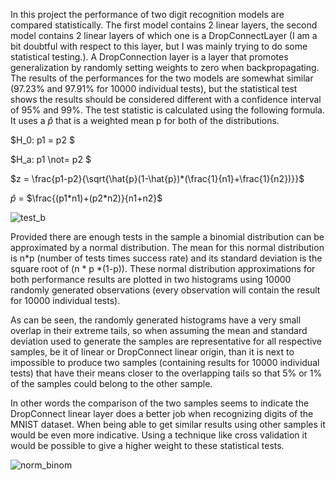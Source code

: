 In this project the performance of two digit recognition models are compared statistically. The first model contains 2 linear layers, the second model contains 2 linear layers of which one is a DropConnectLayer (I am a bit doubtful with respect to this layer, but I was mainly trying to do some statistical testing.). A DropConnection layer is a layer that promotes generalization by randomly setting weights to zero when backpropagating. The results of the performances for the two models are somewhat similar (97.23% and 97.91% for 10000 individual tests), but the statistical test shows the results should be considered different with a confidence interval of 95% and 99%. The test statistic is calculated using the following formula. It uses a $\hat{p}$ that is a weighted mean p for both of the distributions.

$H_0: p1 = p2 $

$H_a: p1 \not= p2 $

$z = \frac{p1-p2}{\sqrt{\hat{p}(1-\hat{p})*(\frac{1}{n1}+\frac{1}{n2})}}$

$\hat{p}$ = $\frac{(p1*n1)+(p2*n2)}{n1+n2}$

![test_b](https://github.com/user-attachments/assets/a8b08f74-05e6-4e50-8a7b-b93e6ade6873)

Provided there are enough tests in the sample a binomial distribution can be approximated by a normal distribution. The mean for this normal distribution is n*p (number of tests times success rate) and its standard deviation is the square root of (n * p *(1-p)). These normal distribution approximations for both performance results are plotted in two histograms using 10000 randomly generated observations (every observation will contain the result for 10000 individual tests).

As can be seen, the randomly generated histograms have a very small overlap in their extreme tails, so when assuming the mean and standard deviation used to generate the samples are representative for all respective samples, be it of linear or DropConnect linear origin, than it is next to impossible to produce two samples (containing results for 10000 individual tests) that have their means closer to the overlapping tails so that 5% or 1%  of the samples could belong to the other sample. 

In other words the comparison of the two samples seems to indicate the DropConnect linear layer does a better job when recognizing digits of the MNIST dataset. When being able to get similar results using other samples it would be even more indicative. Using a technique like cross validation it would be possible to give a higher weight to these statistical tests.

![norm_binom](https://github.com/user-attachments/assets/e48d5919-5723-4156-acf9-4aa155b9ebdc)
